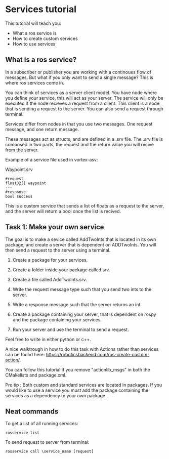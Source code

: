 # Services tutorial

 This tutorial will teach you:

* What a ros service is
* How to create custom services
* How to use services


## What is a ros service?

In a subscriber or publisher you are working with a continoues flow of messages. But what if you only want to send a single message? This is where ros services come in.

You can think of services as a server client model. You have node where you define your service, this will act as your server. The service will only be executed if the node recieves a request from a client. This client is a node that is sending a request to the server. You can also send a request through terminal.

Services differ from nodes in that you use two messages. One request message, and one return message.

These messages act as structs, and are defined in a .srv file. The .srv file is composed in two parts, the request and the return value you will recive from the server.

Example of a service file used in vortex-asv:

Waypoint.srv

```
#request
float32[] waypoint
---
#response
bool success
```

This is a custom service that sends a list of floats as a request to the server, and the server will return a bool once the list is recived.

## Task 1: Make your own service

The goal is to make a sevice called AddTwoInts that is located in its own package, and create a server that is dependent on ADDTwoInts. You will then send a request to the server using a terminal.

1. Create a package for your services.

2. Create a folder inside your package called srv.

3. Create a file called AddTwoInts.srv.

4. Write the request message type such that you send two ints to the server.

5. Write a response message such that the server returns an int.

6. Create a package containing your server, that is dependent on rospy and the package containing your services.

7. Run your server and use the terminal to send a request.

Feel free to write in either python or c++.

A nice walktrough in how to do this task with Actions rather than services can be found here: https://roboticsbackend.com/ros-create-custom-action/.

You can follow this tutorial if you remove  "actionlib_msgs" in both the CMakelists and package.xml. 


Pro tip : 
Both custom and standard services are located in packages. If you would like to use a service you must add the package containing the services as a dependency to your own package.


## Neat commands

To get a list of all running services:
```
rosservice list
```
To send request to server from terminal:
```
rosservice call \service_name [request]
```

